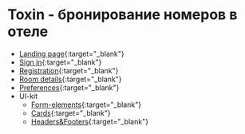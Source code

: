 # Toxin - бронирование номеров в отеле #

* [Landing page](https://yubil-olga.github.io/Education/){:target="_blank"}
* [Sign in](https://yubil-olga.github.io/Education/login){:target="_blank"}
* [Registration](https://yubil-olga.github.io/Education/registration){:target="_blank"}
* [Room details](https://yubil-olga.github.io/Education/room-details){:target="_blank"}
* [Preferences](https://yubil-olga.github.io/Education/search-room.html){:target="_blank"}
* UI-kit
    * [Form-elements](https://yubil-olga.github.io/Education/form-elements){:target="_blank"}
    * [Cards](https://yubil-olga.github.io/Education/cards){:target="_blank"}
    * [Headers&Footers](https://yubil-olga.github.io/Education/headers-footers){:target="_blank"}